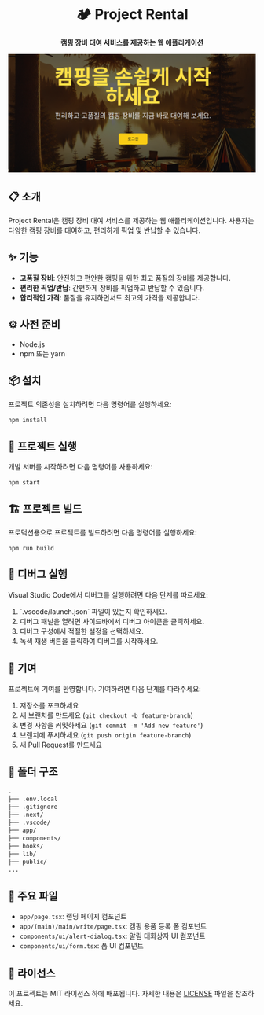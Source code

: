 <h1 align="center">🏕️ Project Rental</h1>

<p align="center">
  <strong>캠핑 장비 대여 서비스를 제공하는 웹 애플리케이션</strong>

<p align="center">
  <img src="github_images/image.png" alt="Project Rental Logo">
</p>

<h2>📋 소개</h2>
<p>Project Rental은 캠핑 장비 대여 서비스를 제공하는 웹 애플리케이션입니다. 사용자는 다양한 캠핑 장비를 대여하고, 편리하게 픽업 및 반납할 수 있습니다.</p>

<h2>✨ 기능</h2>
<ul>
  <li><strong>고품질 장비</strong>: 안전하고 편안한 캠핑을 위한 최고 품질의 장비를 제공합니다.</li>
  <li><strong>편리한 픽업/반납</strong>: 간편하게 장비를 픽업하고 반납할 수 있습니다.</li>
  <li><strong>합리적인 가격</strong>: 품질을 유지하면서도 최고의 가격을 제공합니다.</li>
</ul>

<h2>⚙️ 사전 준비</h2>
<ul>
  <li>Node.js</li>
  <li>npm 또는 yarn</li>
</ul>

<h2>📦 설치</h2>
<p>프로젝트 의존성을 설치하려면 다음 명령어를 실행하세요:</p>
<pre><code>npm install
</code></pre>

<h2>🚀 프로젝트 실행</h2>
<p>개발 서버를 시작하려면 다음 명령어를 사용하세요:</p>
<pre><code>npm start
</code></pre>

<h2>🏗️ 프로젝트 빌드</h2>
<p>프로덕션용으로 프로젝트를 빌드하려면 다음 명령어를 실행하세요:</p>
<pre><code>npm run build
</code></pre>

<h2>🐞 디버그 실행</h2>
<p>Visual Studio Code에서 디버그를 실행하려면 다음 단계를 따르세요:</p>
<ol>
  <li>`.vscode/launch.json` 파일이 있는지 확인하세요.</li>
  <li>디버그 패널을 열려면 사이드바에서 디버그 아이콘을 클릭하세요.</li>
  <li>디버그 구성에서 적절한 설정을 선택하세요.</li>
  <li>녹색 재생 버튼을 클릭하여 디버그를 시작하세요.</li>
</ol>

<h2>🤝 기여</h2>
<p>프로젝트에 기여를 환영합니다. 기여하려면 다음 단계를 따라주세요:</p>
<ol>
  <li>저장소를 포크하세요</li>
  <li>새 브랜치를 만드세요 (<code>git checkout -b feature-branch</code>)</li>
  <li>변경 사항을 커밋하세요 (<code>git commit -m 'Add new feature'</code>)</li>
  <li>브랜치에 푸시하세요 (<code>git push origin feature-branch</code>)</li>
  <li>새 Pull Request를 만드세요</li>
</ol>

<h2>📂 폴더 구조</h2>
<pre><code>.
├── .env.local
├── .gitignore
├── .next/
├── .vscode/
├── app/
├── components/
├── hooks/
├── lib/
├── public/
...
</code></pre>

<h2>📄 주요 파일</h2>
<ul>
  <li><code>app/page.tsx</code>: 랜딩 페이지 컴포넌트</li>
  <li><code>app/(main)/main/write/page.tsx</code>: 캠핑 용품 등록 폼 컴포넌트</li>
  <li><code>components/ui/alert-dialog.tsx</code>: 알림 대화상자 UI 컴포넌트</li>
  <li><code>components/ui/form.tsx</code>: 폼 UI 컴포넌트</li>
</ul>

<h2>📜 라이선스</h2>
<p>이 프로젝트는 MIT 라이선스 하에 배포됩니다. 자세한 내용은 <a href="LICENSE">LICENSE</a> 파일을 참조하세요.</p>
